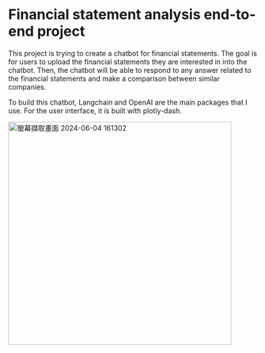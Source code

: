 # Financial statement analysis end-to-end project

This project is trying to create a chatbot for financial statements. The goal is for users to upload the financial statements they are interested in into the chatbot.
Then, the chatbot will be able to respond to any answer related to the financial statements and make a comparison between similar companies. 

To build this chatbot, Langchain and OpenAI are the main packages that I use. For the user interface, it is built with plotly-dash.

<img width="451" alt="螢幕擷取畫面 2024-06-04 161302" src="https://github.com/pingfanc/DE-Ind/assets/99853020/c051e5fa-650f-43ec-9836-9f21aca3b008">

